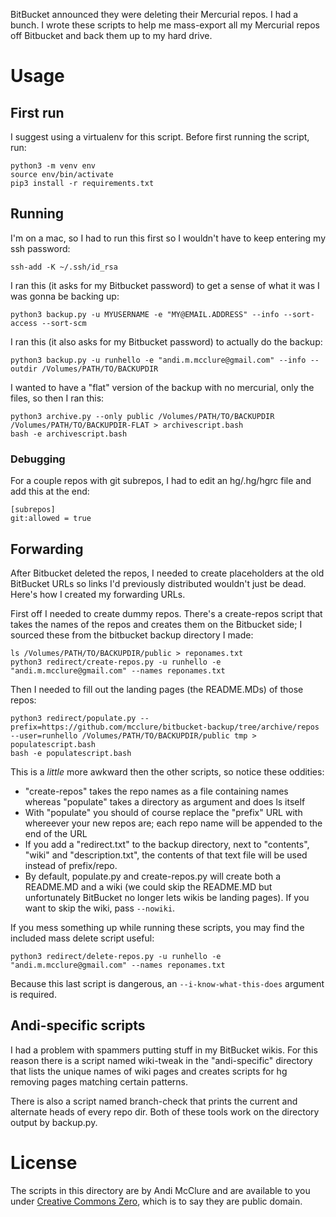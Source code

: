 BitBucket announced they were deleting their Mercurial repos. I had a bunch. I wrote these scripts to help me mass-export all my Mercurial repos off Bitbucket and back them up to my hard drive.

# Usage

## First run

I suggest using a virtualenv for this script. Before first running the script, run:

	python3 -m venv env
	source env/bin/activate
	pip3 install -r requirements.txt

## Running

I'm on a mac, so I had to run this first so I wouldn't have to keep entering my ssh password:

    ssh-add -K ~/.ssh/id_rsa

I ran this (it asks for my Bitbucket password) to get a sense of what it was I was gonna be backing up:

    python3 backup.py -u MYUSERNAME -e "MY@EMAIL.ADDRESS" --info --sort-access --sort-scm

I ran this (it also asks for my Bitbucket password) to actually do the backup:

    python3 backup.py -u runhello -e "andi.m.mcclure@gmail.com" --info --outdir /Volumes/PATH/TO/BACKUPDIR

I wanted to have a "flat" version of the backup with no mercurial, only the files, so then I ran this:

	python3 archive.py --only public /Volumes/PATH/TO/BACKUPDIR /Volumes/PATH/TO/BACKUPDIR-FLAT > archivescript.bash
	bash -e archivescript.bash

### Debugging

For a couple repos with git subrepos, I had to edit an hg/.hg/hgrc file and add this at the end:

    [subrepos]
    git:allowed = true

## Forwarding

After Bitbucket deleted the repos, I needed to create placeholders at the old BitBucket URLs so links I'd previously distributed wouldn't just be dead. Here's how I created my forwarding URLs.

First off I needed to create dummy repos. There's a create-repos script that takes the names of the repos and creates them on the Bitbucket side; I sourced these from the bitbucket backup directory I made:

    ls /Volumes/PATH/TO/BACKUPDIR/public > reponames.txt
    python3 redirect/create-repos.py -u runhello -e "andi.m.mcclure@gmail.com" --names reponames.txt

Then I needed to fill out the landing pages (the README.MDs) of those repos:

    python3 redirect/populate.py --prefix=https://github.com/mcclure/bitbucket-backup/tree/archive/repos --user=runhello /Volumes/PATH/TO/BACKUPDIR/public tmp > populatescript.bash
    bash -e populatescript.bash

This is a *little* more awkward then the other scripts, so notice these oddities:

* "create-repos" takes the repo names as a file containing names whereas "populate" takes a directory as argument and does ls itself
* With "populate" you should of course replace the "prefix" URL with whereever your new repos are; each repo name will be appended to the end of the URL
* If you add a "redirect.txt" to the backup directory, next to "contents", "wiki" and "description.txt", the contents of that text file will be used instead of prefix/repo.
* By default, populate.py and create-repos.py will create both a README.MD and a wiki (we could skip the README.MD but unfortunately BitBucket no longer lets wikis be landing pages). If you want to skip the wiki, pass `--nowiki`.

If you mess something up while running these scripts, you may find the included mass delete script useful:

    python3 redirect/delete-repos.py -u runhello -e "andi.m.mcclure@gmail.com" --names reponames.txt

Because this last script is dangerous, an `--i-know-what-this-does` argument is required.

## Andi-specific scripts

I had a problem with spammers putting stuff in my BitBucket wikis. For this reason there is a script named wiki-tweak in the "andi-specific" directory that lists the unique names of wiki pages and creates scripts for hg removing pages matching certain patterns.

There is also a script named branch-check that prints the current and alternate heads of every repo dir. Both of these tools work on the directory output by backup.py.

# License

The scripts in this directory are by Andi McClure and are available to you under [Creative Commons Zero](https://creativecommons.org/publicdomain/zero/1.0/legalcode), which is to say they are public domain.
